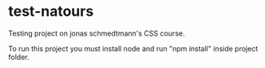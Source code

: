 # test-natours
Testing project on jonas schmedtmann's CSS course.


To run this project you must install node and run "npm install" inside project folder.
